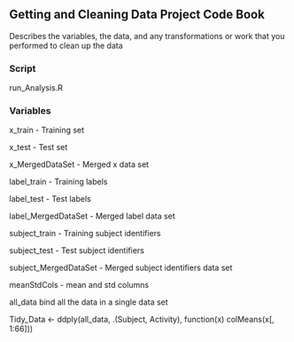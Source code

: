 ## Getting and Cleaning Data Project Code Book
Describes the variables, the data, and any transformations or work that you performed to clean up the data
### Script
run_Analysis.R

### Variables
x_train - Training set

x_test - Test set

x_MergedDataSet - Merged x data set

label_train - Training labels

label_test  - Test labels

label_MergedDataSet - Merged label data set

subject_train - Training subject identifiers

subject_test  - Test subject identifiers

subject_MergedDataSet - Merged subject identifiers data set

meanStdCols - mean and std columns

all_data bind all the data in a single data set

Tidy_Data <- ddply(all_data, .(Subject, Activity), function(x) colMeans(x[, 1:66]))


